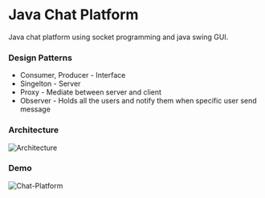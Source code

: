 # Java Chat Platform
Java chat platform using socket programming and java swing GUI.
<br>

### Design Patterns
- Consumer, Producer - Interface
- Singelton - Server
- Proxy - Mediate between server and client
- Observer - Holds all the users and notify them when specific user send message

### Architecture 
![Architecture](https://i.imgur.com/cCketF3.png)
### Demo 
![Chat-Platform](https://i.imgur.com/4NzXVzR.gif)
